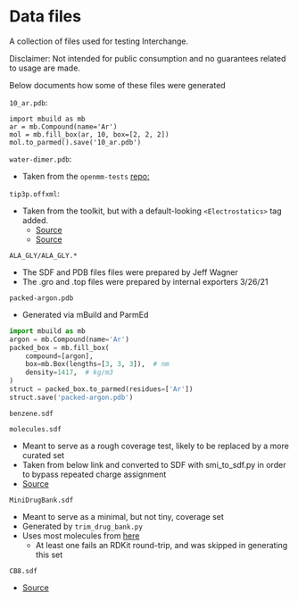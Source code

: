 # Data files

A collection of files used for testing Interchange.

Disclaimer: Not intended for public consumption and no guarantees related to usage are made.

Below documents how some of these files were generated

`10_ar.pdb`:

```python3
import mbuild as mb
ar = mb.Compound(name='Ar')
mol = mb.fill_box(ar, 10, box=[2, 2, 2])
mol.to_parmed().save('10_ar.pdb')
```

`water-dimer.pdb`:

- Taken from the `openmm-tests` [repo:](https://github.com/choderalab/openmm-tests/blob/5a7d3b7bee753a384c98f4b6f8bb1460c371935c/energy-continuity/water-dimer.pdb)

`tip3p.offxml`:

- Taken from the toolkit, but with a default-looking `<Electrostatics>` tag added.
  - [Source](https://github.com/openforcefield/openff-toolkit/blob/d0b768a6d2cd0297b34aab3618197604b81d6e03/openff/toolkit/data/test_forcefields/tip3p.offxml)
  - [Source](https://github.com/openforcefield/openff-toolkit/issues/716)

`ALA_GLY/ALA_GLY.*`

- The SDF and PDB files files were prepared by Jeff Wagner
- The .gro and .top files were prepared by internal exporters 3/26/21

`packed-argon.pdb`

- Generated via mBuild and ParmEd

```python
import mbuild as mb
argon = mb.Compound(name='Ar')
packed_box = mb.fill_box(
    compound=[argon],
    box=mb.Box(lengths=[3, 3, 3]),  # nm
    density=1417,  # kg/m3
)
struct = packed_box.to_parmed(residues=['Ar'])
struct.save('packed-argon.pdb')
```

`benzene.sdf`

`molecules.sdf`

- Meant to serve as a rough coverage test, likely to be replaced by a more curated set
- Taken from below link and converted to SDF with smi_to_sdf.py in order to bypass repeated charge assignment
- [Source](https://github.com/openforcefield/open-forcefield-data/blob/8622f00860c507102a4c8ac9088d9e73bc76857e/Utilize-All-Parameters/selected/chosen.smi)

`MiniDrugBank.sdf`

- Meant to serve as a minimal, but not tiny, coverage set
- Generated by `trim_drug_bank.py`
- Uses most molecules from [here](https://github.com/openforcefield/cheminformatics-toolkit-equivalence/pull/2)
  - At least one fails an RDKit round-trip, and was skipped in generating this set

`CB8.sdf`

- [Source](https://github.com/samplchallenges/SAMPL6/blob/c661d3985af7fa0ba8c64a1774cfb2363cd31bda/host_guest/CB8AndGuests/CB8.mol2)
